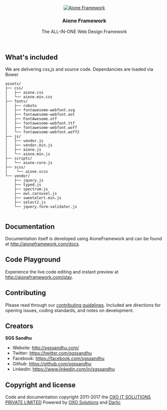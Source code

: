<p align="center">
  <a href="http://aioneframework.com/">
    <img src="http://aioneframework.com/assets/images/aione-framework.png" alt="Aione Framework">
  </a>

  <h3 align="center">Aione Framework</h3>

  <p align="center">
    The ALL-IN-ONE Web Design Framework
    <br>
  </p>
</p>

<br>



## What's included

We are delivering css,js and source code. Dependancies are loaded via Bower  

```
assets/
├── css/
│   ├── aione.css
│   └── aione.min.css
├── fonts/
│   ├── roboto
│   ├── fontawesome-webfont.svg
│   ├── fontawesome-webfont.eot
│   ├── FontAwesome.otf
│   ├── fontawesome-webfont.ttf
│   ├── fontawesome-webfont.woff
│   └── fontawesome-webfont.woff2
├── js/
│   ├── vendor.js
│   ├── vendor.min.js
│   ├── aione.js
│   └── aione.min.js
├── scripts/
│   └── aione-core.js
├── scss/
│    └── aione.scss
└── vendor/
    ├── jquery.js
    ├── typed.js
    ├── spectrum.js
    ├── owl.carousel.js
    ├── sweetalert.min.js
    ├── select2.js
    └── jquery.form-validator.js
    
```

## Documentation

Documentation itself is developed using AioneFramework and can be found at  <http://aioneframework.com/docs>.

## Code Playground

Experience the live code editing and instant preview at <http://aioneframework.com/play>.


## Contributing

Please read through our [contributing guidelines](https://github.com/aioneframework/aioneframework/blob/master/CONTRIBUTING.md). Included are directions for opening issues, coding standards, and notes on development.

## Creators

**SGS Sandhu**

- Website: <http://sgssandhu.com/>
- Twitter: <https://twitter.com/sgssandhu>
- Facebook: <https://facebook.com/sgssandhu>
- Github: <https://github.com/sgssandhu>
- Linkedin: <https://www.linkedin.com/in/sgssandhu>


## Copyright and license

Code and documentation copyright 2011-2017 the [OXO IT SOLUTIONS PRIVATE LIMITED](http://oxoitsolutions.com)
Powered by [OXO Solutions](http://oxosolutions.com) and [Darlic](http://darlic.com)

